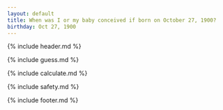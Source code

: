 ```yaml
---
layout: default
title: When was I or my baby conceived if born on October 27, 1900?
birthday: Oct 27, 1900
---
```


{% include header.md %}

{% include guess.md %}

{% include calculate.md %}

{% include safety.md %}

{% include footer.md %}



